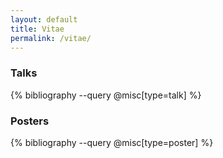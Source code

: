 ```yaml
---
layout: default
title: Vitae
permalink: /vitae/
---
```


### Talks

<div class="mdl-grid">
	{% bibliography --query @misc[type=talk] %}
</div>

### Posters

<div class="mdl-grid">
	{% bibliography --query @misc[type=poster] %}
</div>